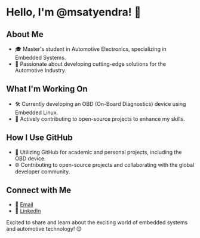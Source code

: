# Hello, I'm @msatyendra! 👋

## About Me

- 🎓 Master's student in Automotive Electronics, specializing in Embedded Systems.
- 🚗 Passionate about developing cutting-edge solutions for the Automotive Industry.

## What I'm Working On

- 🛠️ Currently developing an OBD (On-Board Diagnostics) device using Embedded Linux.
- 🌱 Actively contributing to open-source projects to enhance my skills.

## How I Use GitHub

- 🚀 Utilizing GitHub for academic and personal projects, including the OBD device.
- 🌐 Contributing to open-source projects and collaborating with the global developer community.

## Connect with Me

- 📧 [Email](saty_m@outlook.com)
- 🔗 [LinkedIn](https://www.linkedin.com/in/msatyendra)

Excited to share and learn about the exciting world of embedded systems and automotive technology! 😊
